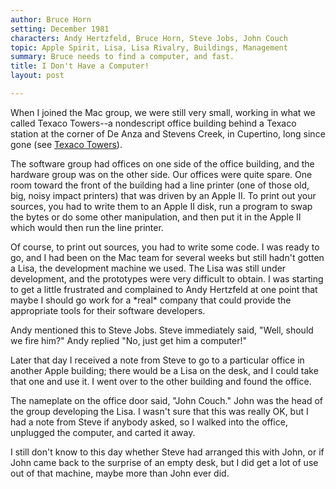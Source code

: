 ```yaml
---
author: Bruce Horn
setting: December 1981
characters: Andy Hertzfeld, Bruce Horn, Steve Jobs, John Couch
topic: Apple Spirit, Lisa, Lisa Rivalry, Buildings, Management
summary: Bruce needs to find a computer, and fast.
title: I Don't Have a Computer!
layout: post

---
```


When I joined the Mac group, we were still very small, working in what we called Texaco Towers--a nondescript office building behind a Texaco station at the corner of De Anza and Stevens Creek, in Cupertino, long since gone (see [Texaco Towers](/texaco-towers)).

  
  
  
  
The software group had offices on one side of the office building, and the hardware group was on the other side. Our offices were quite spare. One room toward the front of the building had a line printer (one of those old, big, noisy impact printers) that was driven by an Apple II. To print out your sources, you had to write them to an Apple II disk, run a program to swap the bytes or do some other manipulation, and then put it in the Apple II which would then run the line printer.  
  
  
Of course, to print out sources, you had to write some code. I was ready to go, and I had been on the Mac team for several weeks but still hadn't gotten a Lisa, the development machine we used. The Lisa was still under development, and the prototypes were very difficult to obtain. I was starting to get a little frustrated and complained to Andy Hertzfeld at one point that maybe I should go work for a \*real\* company that could provide the appropriate tools for their software developers.  
  
  
Andy mentioned this to Steve Jobs. Steve immediately said, "Well, should we fire him?" Andy replied "No, just get him a computer!"  
  
  
Later that day I received a note from Steve to go to a particular office in another Apple building; there would be a Lisa on the desk, and I could take that one and use it. I went over to the other building and found the office.  
  
  
The nameplate on the office door said, "John Couch." John was the head of the group developing the Lisa. I wasn't sure that this was really OK, but I had a note from Steve if anybody asked, so I walked into the office, unplugged the computer, and carted it away.  
  
  
I still don't know to this day whether Steve had arranged this with John, or if John came back to the surprise of an empty desk, but I did get a lot of use out of that machine, maybe more than John ever did. 
